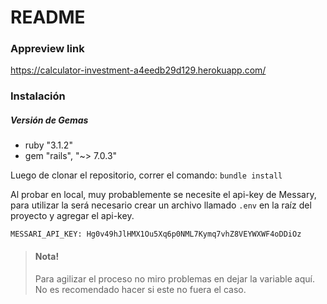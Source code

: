 # README

### Appreview link
https://calculator-investment-a4eedb29d129.herokuapp.com/

### Instalación 
##### Versión de Gemas
- ruby "3.1.2"
- gem "rails", "~> 7.0.3"

Luego de clonar el repositorio, correr el comando:
  `bundle install`

Al probar en local, muy probablemente se necesite el api-key de Messary, para utilizar la será necesario crear un archivo llamado `.env` en la raíz del proyecto
y agregar el api-key.

`MESSARI_API_KEY: Hg0v49hJlHMX1Ou5Xq6p0NML7Kymq7vhZ8VEYWXWF4oDDiOz`

> #### Nota!
> 
> Para agilizar el proceso no miro problemas en dejar la variable aquí. No es recomendado hacer si este no fuera el caso.
> 
